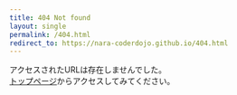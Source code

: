 ```yaml
---
title: 404 Not found
layout: single
permalink: /404.html
redirect_to: https://nara-coderdojo.github.io/404.html
---
```

アクセスされたURLは存在しませんでした。  
[トップページ]({{site.github.url}})からアクセスしてみてください。

